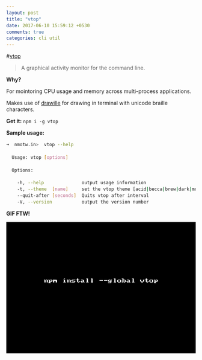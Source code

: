 ```yaml
---
layout: post
title: "vtop"
date: 2017-06-10 15:59:12 +0530
comments: true
categories: cli util
---
```


#[vtop](https://npmjs.org/packages/vtop)
>A graphical activity monitor for the command line.

__Why?__

For mointoring CPU usage and memory across multi-process applications.

Makes use of [drawille](https://www.npmjs.com/package/drawille) for drawing in terminal with unicode braille characters.

__Get it:__ `npm i -g vtop`

__Sample usage:__

```sh
➜  nmotw.in>  vtop --help

  Usage: vtop [options]

  Options:

    -h, --help              output usage information
    -t, --theme  [name]     set the vtop theme [acid|becca|brew|dark|monokai|parallax|seti|wizard]
    --quit-after [seconds]  Quits vtop after interval
    -V, --version           output the version number
```

__GIF FTW!__

![vtop.gif](/images/vtop/vtop.gif)
